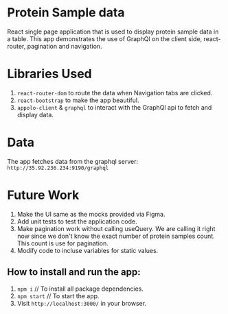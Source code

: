 # Protein Sample data

React single page application that is used to display protein sample data in a table. This app demonstrates the use of GraphQl on the client side, react-router, pagination and navigation.

# Libraries Used

1. `react-router-dom` to route the data when Navigation tabs are clicked.
2. `react-bootstrap` to make the app beautiful.
3. `appolo-client` & `graphql` to interact with the GraphQl api to fetch and display data.

# Data

The app fetches data from the graphql server: `http://35.92.236.234:9190/graphql`

# Future Work

1. Make the UI same as the mocks provided via Figma.
2. Add unit tests to test the application code.
3. Make pagination work without calling useQuery. We are calling it right now since we don't know the exact number of protein samples count. This count is use for pagination.
4. Modify code to incluse variables for static values.

## How to install and run the app:

1. `npm i` // To install all package dependencies.
2. `npm start` // To start the app.
3. Visit `http://localhost:3000/` in your browser.
